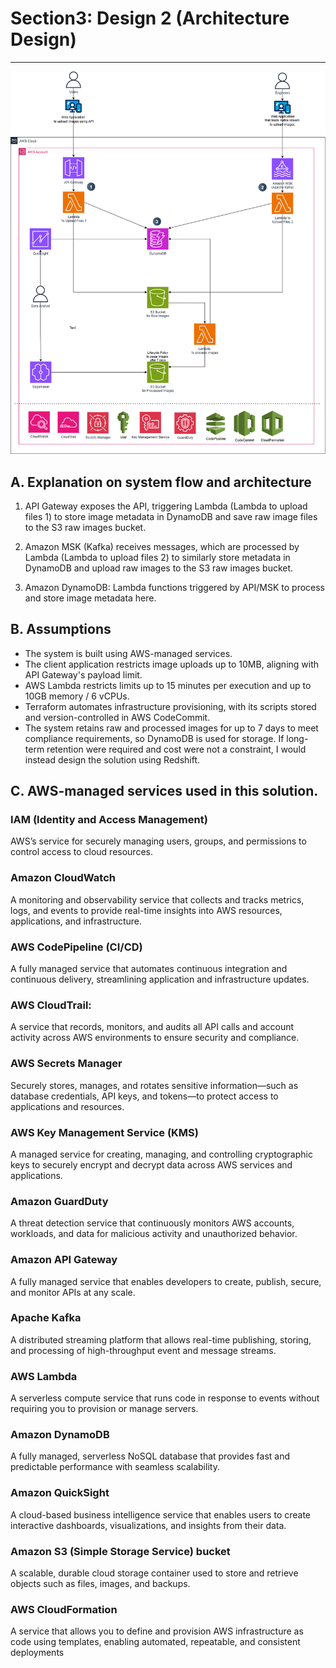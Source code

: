 # Section3: Design 2 (Architecture Design)
---

![view here](architecture_design.png)

## A. Explanation on system flow and architecture
1. API Gateway exposes the API, triggering Lambda (Lambda to upload files 1) to store image metadata in DynamoDB and save raw image files to the S3 raw images bucket.

2. Amazon MSK (Kafka) receives messages, which are processed by Lambda (Lambda to upload files 2) to similarly store metadata in DynamoDB and upload raw images to the S3 raw images bucket.

3. Amazon DynamoDB: Lambda functions triggered by API/MSK to process and store image metadata here.

## B. Assumptions
- The system is built using AWS-managed services.
- The client application restricts image uploads up to 10MB, aligning with API Gateway's payload limit.
- AWS Lambda restricts limits up to 15 minutes per execution and up to 10GB memory / 6 vCPUs.
- Terraform automates infrastructure provisioning, with its scripts stored and version-controlled in AWS CodeCommit.
- The system retains raw and processed images for up to 7 days to meet compliance requirements, so DynamoDB is used for storage. If long-term retention were required and cost were not a constraint, I would instead design the solution using Redshift.

## C. AWS-managed services used in this solution.

### IAM (Identity and Access Management)
AWS’s service for securely managing users, groups, and permissions to control access to cloud resources.

### Amazon CloudWatch
A monitoring and observability service that collects and tracks metrics, logs, and events to provide real-time insights into AWS resources, applications, and infrastructure.

### AWS CodePipeline (CI/CD)
A fully managed service that automates continuous integration and continuous delivery, streamlining application and infrastructure updates.

### AWS CloudTrail: 
A service that records, monitors, and audits all API calls and account activity across AWS environments to ensure security and compliance.

### AWS Secrets Manager
Securely stores, manages, and rotates sensitive information—such as database credentials, API keys, and tokens—to protect access to applications and resources.

### AWS Key Management Service (KMS)
A managed service for creating, managing, and controlling cryptographic keys to securely encrypt and decrypt data across AWS services and applications.

### Amazon GuardDuty
A threat detection service that continuously monitors AWS accounts, workloads, and data for malicious activity and unauthorized behavior.

### Amazon API Gateway
A fully managed service that enables developers to create, publish, secure, and monitor APIs at any scale.

### Apache Kafka
A distributed streaming platform that allows real-time publishing, storing, and processing of high-throughput event and message streams.

### AWS Lambda
A serverless compute service that runs code in response to events without requiring you to provision or manage servers.

### Amazon DynamoDB
A fully managed, serverless NoSQL database that provides fast and predictable performance with seamless scalability.

### Amazon QuickSight
A cloud-based business intelligence service that enables users to create interactive dashboards, visualizations, and insights from their data.

### Amazon S3 (Simple Storage Service) bucket
A scalable, durable cloud storage container used to store and retrieve objects such as files, images, and backups.

### AWS CloudFormation
A service that allows you to define and provision AWS infrastructure as code using templates, enabling automated, repeatable, and consistent deployments